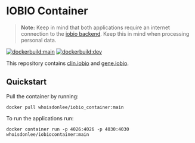# IOBIO Container

> **Note:** Keep in mind that both applications require an internet connection to the [iobio backend](https://github.com/iobio/iobio-gru-backend). Keep this in mind when processing personal data.

[![dockerbuild:main](https://img.shields.io/github/workflow/status/WhoisDonlee/iobio_containers/Docker%20build%20&%20push%20iobio%20container/main?label=%20build%3Amain&logo=docker)](https://hub.docker.com/r/whoisdonlee/iobio_container)
[![dockerbuild:dev](https://img.shields.io/github/workflow/status/WhoisDonlee/iobio_containers/Docker%20build%20&%20push%20iobio%20container/dev?label=%20build%3Adev&logo=docker)](https://hub.docker.com/r/whoisdonlee/iobio_container)

This repository contains [clin.iobio](https://github.com/iobio/clin.iobio) and [gene.iobio](https://github.com/iobio/gene.iobio). 

## Quickstart

Pull the container by running:
``` shell
docker pull whoisdonlee/iobio_container:main
```

To run the applications run:

``` shell
docker container run -p 4026:4026 -p 4030:4030 whoisdonlee/iobiocontainer:main
```



